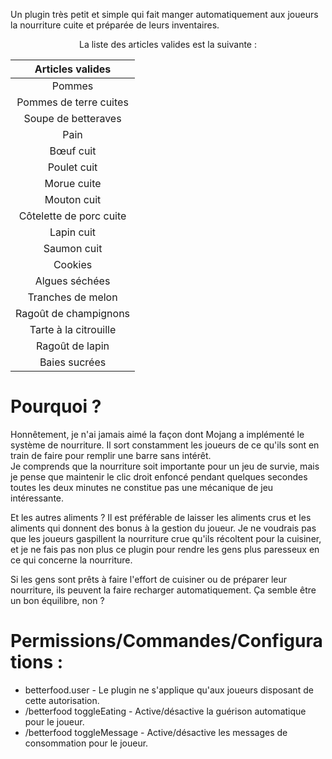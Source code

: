 Un plugin très petit et simple qui fait manger automatiquement aux joueurs la nourriture cuite et préparée de leurs inventaires.

<div align="center">

La liste des articles valides est la suivante :

</div>

|    Articles valides     |
|:----------------------:|
|       Pommes        |
|   Pommes de terre cuites   |
|   Soupe de betteraves   |
|       Pain         |
|    Bœuf cuit      |
|   Poulet cuit     |
|     Morue cuite      |
|   Mouton cuit     |
|  Côtelette de porc cuite  |
|   Lapin cuit      |
|   Saumon cuit      |
|      Cookies        |
|     Algues séchées      |
|    Tranches de melon   |
|   Ragoût de champignons  |
|    Tarte à la citrouille    |
|    Ragoût de lapin     |
|   Baies sucrées     |

# Pourquoi ?

Honnêtement, je n'ai jamais aimé la façon dont Mojang a implémenté le système de nourriture. Il sort constamment les joueurs de ce qu'ils sont en train de faire pour remplir une barre sans intérêt. 
<br>Je comprends que la nourriture soit importante pour un jeu de survie, mais je pense que maintenir le clic droit enfoncé pendant quelques secondes toutes les deux minutes ne constitue pas une mécanique de jeu intéressante.





Et les autres aliments ?
Il est préférable de laisser les aliments crus et les aliments qui donnent des bonus à la gestion du joueur. Je ne voudrais pas que les joueurs gaspillent la nourriture crue qu'ils récoltent pour la cuisiner, et je ne fais pas non plus ce plugin pour rendre les gens plus paresseux en ce qui concerne la nourriture. 

Si les gens sont prêts à faire l'effort de cuisiner ou de préparer leur nourriture, ils peuvent la faire recharger automatiquement. Ça semble être un bon équilibre, non ?

# Permissions/Commandes/Configurations :

- betterfood.user - Le plugin ne s'applique qu'aux joueurs disposant de cette autorisation.
- /betterfood toggleEating - Active/désactive la guérison automatique pour le joueur.
- /betterfood toggleMessage - Active/désactive les messages de consommation pour le joueur.
